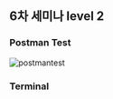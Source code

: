 ## 6차 세미나 level 2

### Postman Test
![postmantest](https://user-images.githubusercontent.com/66619693/100368704-4007db00-3047-11eb-9529-df2b1f8a6371.PNG)

### Terminal
